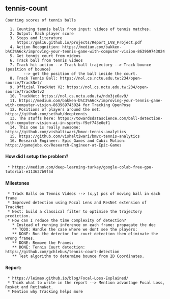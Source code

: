 ## tennis-count
    Counting scores of tennis balls

      1. Counting tennis balls from input: videos of tennis matches.
      2. Output: Each player score
      3. Steps and literature
         https://gml16.github.io/projects/Report_LV8_Project.pdf
      4. Action Recognition: https://medium.com/bakken-b%C3%A6ck/improving-your-tennis-game-with-computer-vision-863969743024
      5. Get tennis court from videos
      6. Track ball from tennis videos
      7. Track hit action --> Track ball trajectory --> Track bounce (position of bounce)
            --> get the position of the ball inside the court.
      8. Track Tennis Ball: https://nol.cs.nctu.edu.tw:234/open-source/TrackNet/
      9. Official TrackNet V2: https://nol.cs.nctu.edu.tw:234/open-source/TrackNetv2
      10. TrackNet: https://nol.cs.nctu.edu.tw/ndo3je6av9/
      11. https://medium.com/bakken-b%C3%A6ck/improving-your-tennis-game-with-computer-vision-863969743024 for Tracking OpenPose
      12. Positions of players around the net: https://github.com/sethah/deeptennis
      13. The stuffs here: https://towardsdatascience.com/ball-detection-with-computer-vision-ai-in-sports-f9ef743e0ef1
      14. This one is really awesome: https://github.com/vishaltiwari/bmvc-tennis-analytics
      15. https://github.com/vishaltiwari/bmvc-tennis-analytics
      16. Research Engineer: Epic Games and Cubic Motion: https://gamejobs.co/Research-Engineer-at-Epic-Games


#### How did I setup the problem?
     * https://medium.com/deep-learning-turkey/google-colab-free-gpu-tutorial-e113627b9f5d

#### Milestones
     * Track Balls on Tennis Videos --> (x,y) pos of moving ball in each frame
     * Improved detection using Focal Lens and ResNet extension of TrackNet
     * Next: build a classical filter to optimise the trajectory prediction.
     * How can I reduce the time complexity of detection?
       * Instead of running inference on each frame: propagate the dec
       ** TODO: Handle the case where we dont see the players: 
       ** DONE: Run the detector for court detection then eliminate the wrong frames.
       ** DONE: Remove the Frames: 
       ** DONE: Tennis Court detection: https://github.com/gchlebus/tennis-court-detection
       ** Test algorithm to determine bounce from 2D Coordinates.
#### Report:
     * https://leimao.github.io/blog/Focal-Loss-Explained/
     * Think what to write in the report --> Mention advantage Focal Loss,  ResNet and RetinaNet.
     * Mention why Tracking helps more      
